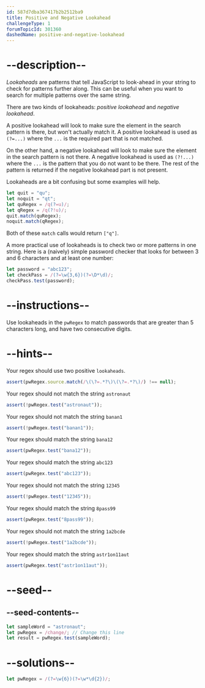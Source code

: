 ```yaml
---
id: 587d7dba367417b2b2512ba9
title: Positive and Negative Lookahead
challengeType: 1
forumTopicId: 301360
dashedName: positive-and-negative-lookahead
---
```


# --description--

<dfn>Lookaheads</dfn> are patterns that tell JavaScript to look-ahead in your string to check for patterns further along. This can be useful when you want to search for multiple patterns over the same string.

There are two kinds of lookaheads: <dfn>positive lookahead</dfn> and <dfn>negative lookahead</dfn>.

A positive lookahead will look to make sure the element in the search pattern is there, but won't actually match it. A positive lookahead is used as `(?=...)` where the `...` is the required part that is not matched.

On the other hand, a negative lookahead will look to make sure the element in the search pattern is not there. A negative lookahead is used as `(?!...)` where the `...` is the pattern that you do not want to be there. The rest of the pattern is returned if the negative lookahead part is not present.

Lookaheads are a bit confusing but some examples will help.

```js
let quit = "qu";
let noquit = "qt";
let quRegex = /q(?=u)/;
let qRegex = /q(?!u)/;
quit.match(quRegex);
noquit.match(qRegex);
```

Both of these `match` calls would return `["q"]`.

A more practical use of lookaheads is to check two or more patterns in one string. Here is a (naively) simple password checker that looks for between 3 and 6 characters and at least one number:

```js
let password = "abc123";
let checkPass = /(?=\w{3,6})(?=\D*\d)/;
checkPass.test(password);
```

# --instructions--

Use lookaheads in the `pwRegex` to match passwords that are greater than 5 characters long, and have two consecutive digits.

# --hints--

Your regex should use two positive `lookaheads`.

```js
assert(pwRegex.source.match(/\(\?=.*?\)\(\?=.*?\)/) !== null);
```

Your regex should not match the string `astronaut`

```js
assert(!pwRegex.test("astronaut"));
```

Your regex should not match the string `banan1`

```js
assert(!pwRegex.test("banan1"));
```

Your regex should match the string `bana12`

```js
assert(pwRegex.test("bana12"));
```

Your regex should match the string `abc123`

```js
assert(pwRegex.test("abc123"));
```

Your regex should not match the string `12345`

```js
assert(!pwRegex.test("12345"));
```

Your regex should match the string `8pass99`

```js
assert(pwRegex.test("8pass99"));
```

Your regex should not match the string `1a2bcde`

```js
assert(!pwRegex.test("1a2bcde"));
```

Your regex should match the string `astr1on11aut`

```js
assert(pwRegex.test("astr1on11aut"));
```

# --seed--

## --seed-contents--

```js
let sampleWord = "astronaut";
let pwRegex = /change/; // Change this line
let result = pwRegex.test(sampleWord);
```

# --solutions--

```js
let pwRegex = /(?=\w{6})(?=\w*\d{2})/;
```
